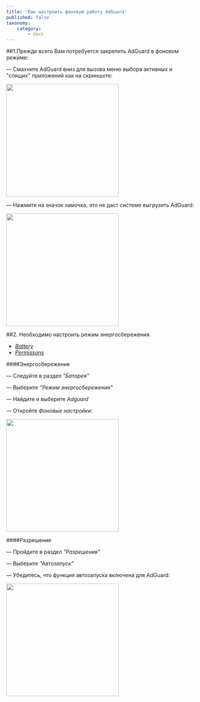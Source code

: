 ```yaml
---
title: 'Как настроить фоновую работу AdGuard'
published: false
taxonomy:
    category:
        - docs
---
```


##1.Прежде всего Вам потребуется закрепить AdGuard в фоновом режиме:

— Смахните AdGuard вниз для вызова меню выбора активных и "спящих" приложений как на скриншоте:

<img src="https://cloud.githubusercontent.com/assets/8577547/19343100/74ff48fa-913d-11e6-8d15-423e5e16353a.png" width="300">

— Нажмите на значок замочка, это не даст системе выгрузить AdGuard:

<img src="https://cloud.githubusercontent.com/assets/8577547/19343634/a8aadec4-913f-11e6-8a1b-2e440d0d8952.png" width="300">

##2. Необходимо настроить режим энергосбережения.

* _[Battery](#battery-setup)_
* _[Permissons](#permissions-setup)_

####Энергосбережение

— Следуйте в раздел _"Батарея"_ 

— Выберите _"Режим энергосбережения"_

— Найдите и выберите _Adguard_

— Откройте _Фоновые настройки_:

<img src ="https://cloud.githubusercontent.com/assets/8577547/19349402/78d3a9a8-915b-11e6-8c7e-580b3d278433.png" width="300">

####Разрешения

— Пройдите в раздел _"Разрешения"_

— Выберите _"Автозапуск"_

— Убедитесь, что функция автозапуска включена для AdGuard:

<img src="https://cloud.githubusercontent.com/assets/8577547/19349511/07b27d2a-915c-11e6-9759-9703df55e36c.png" width="300">
